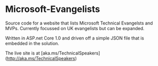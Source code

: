 # Microsoft-Evangelists
Source code for a website that lists Microsoft Technical Evangelsts and MVPs. Currently focussed on UK evangelists but can be expanded.

Written in ASP.net Core 1.0 and driven off a simple JSON file that is embedded in the solution.

The live site is at [aka.ms/TechnicalSpeakers] (http://aka.ms/TechnicalSpeakers)
